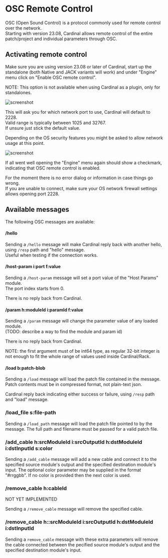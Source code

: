 # OSC Remote Control

OSC (Open Sound Control) is a protocol commonly used for remote control over the network.  
Starting with version 23.08, Cardinal allows remote control of the entire patch/project and individual parameters through OSC.

## Activating remote control

Make sure you are using version 23.08 or later of Cardinal, start up the standalone (both Native and JACK variants will work) and under "Engine" menu click on "Enable OSC remote control".

NOTE: This option is not available when using Cardinal as a plugin, only for standalones.

![screenshot](Docs_Remote-Control-1.png "Screenshot")

This will ask you for which network port to use, Cardinal will default to 2228.  
Valid range is typically between 1025 and 32767.  
If unsure just stick the default value.

Depending on the OS security features you might be asked to allow network usage at this point.

![screenshot](Docs_Remote-Control-2.png "Screenshot")

If all went well opening the "Engine" menu again should show a checkmark, indicating that OSC remote control is enabled.

For the moment there is no error dialog or information in case things go wrong.  
If you are unable to connect, make sure your OS network firewall settings allows opening port 2228.

## Available messages

The following OSC messages are available:

#### /hello

Sending a `/hello` message will make Cardinal reply back with another hello, using `/resp` path and "hello" message.  
Useful when testing if the connection works.

#### /host-param i:port f:value

Sending a `/host-param` message will set a port value of the "Host Params" module.  
The port index starts from 0.

There is no reply back from Cardinal.

#### /param h:moduleId i:paramId f:value

Sending a `/param` message will change the parameter value of any loaded module.  
(TODO: describe a way to find the module and param id)

There is no reply back from Cardinal.

NOTE: the first argument must of be int64 type, as regular 32-bit integer is not enough to fit the whole range of values used inside Cardinal/Rack.

#### /load b:patch-blob

Sending a `/load` message will load the patch file contained in the message.  
Patch contents must be in compressed format, not plain-text json.

Cardinal reply back indicating either success or failure, using `/resp` path and "load" message.

### /load_file s:file-path

Sending a `/load_path` message will load the patch file pointed to by the message.
The full path and filename must be passed for a valid patch file.

### /add_cable h:srcModuleId i:srcOutputId h:dstModuleId i:dstInputId s:color

Sending a `/add_cable` message will add a new cable and connect it to the specified source module's output and the specified destination module's input.
The optional color parameter may be supplied in the format "#rrggbb". If no color is provided then the next color is used.

### /remove_cable h:cableId
NOT YET IMPLEMENTED

Sending a `/remove_cable` message will remove the specified cable.

### /remove_cable h::srcModuleId i:srcOutputId h:dstModuleId i:dstInputId

Sending a `remove_cable` message with these extra parameters will remove the cable connected between the pecified source module's output and the specified destination module's input.

